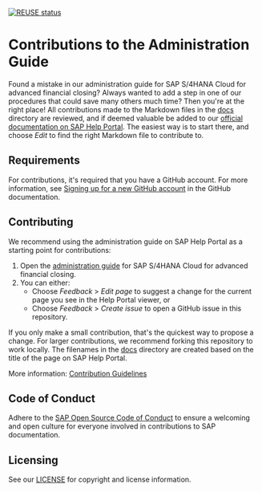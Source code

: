 [![REUSE status](https://api.reuse.software/badge/github.com/SAP-docs/s4hana-cloud-advanced-financial-closing)](https://api.reuse.software/info/github.com/SAP-docs/s4hana-cloud-advanced-financial-closing)

# Contributions to the Administration Guide

Found a mistake in our administration guide for SAP S/4HANA Cloud for advanced financial closing? Always wanted to add a step in one of our procedures that could save many others much time? Then you're at the right place! All contributions made to the Markdown files in the [docs](docs) directory are reviewed, and if deemed valuable be added to our [official documentation on SAP Help Portal](https://help.sap.com/viewer/b021b34a2c2d4943abc3a31008c7bdfc/SHIP/en-US). The easiest way is to start there, and choose _Edit_ to find the right Markdown file to contribute to.

## Requirements

For contributions, it's required that you have a GitHub account. For more information, see [Signing up for a new GitHub account](https://docs.github.com/en/github/getting-started-with-github/signing-up-for-a-new-github-account) in the GitHub documentation.


## Contributing

We recommend using the administration guide on SAP Help Portal as a starting point for contributions:

1. Open the [administration guide](https://help.sap.com/viewer/b021b34a2c2d4943abc3a31008c7bdfc/SHIP/en-US) for SAP S/4HANA Cloud for advanced financial closing.
1. You can either:
    * Choose *Feedback* > *Edit page* to suggest a change for the current page you see in the Help Portal viewer, or
    * Choose *Feedback* > *Create issue* to open a GitHub issue in this repository.

If you only make a small contribution, that's the quickest way to propose a change. For larger contributions, we recommend forking this repository to work locally. The filenames in the [docs](docs) directory are created based on the title of the page on SAP Help Portal.

More information: [Contribution Guidelines](https://github.com/SAP-docs/contribution-guidelines/blob/main/docs/README.md)

## Code of Conduct

Adhere to the [SAP Open Source Code of Conduct](https://github.com/SAP-docs/.github/blob/main/CODE_OF_CONDUCT.md) to ensure a welcoming and open culture for everyone involved in contributions to SAP documentation.

## Licensing

See our [LICENSE](LICENSE) for copyright and license information.










